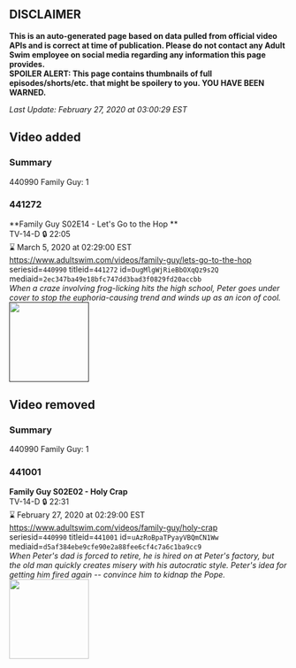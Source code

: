 ## DISCLAIMER
**This is an auto-generated page based on data pulled from official video APIs and is correct at time of publication. Please do not contact any Adult Swim employee on social media regarding any information this page provides.**  
**SPOILER ALERT: This page contains thumbnails of full episodes/shorts/etc. that might be spoilery to you. YOU HAVE BEEN WARNED.**  

_Last Update: February 27, 2020 at 03:00:29 EST_
## Video added
### Summary
440990 Family Guy: 1  
### 441272
**Family Guy S02E14 - Let's Go to the Hop **  
TV-14-D 🔒 22:05  
⌛ March 5, 2020 at 02:29:00 EST  
https://www.adultswim.com/videos/family-guy/lets-go-to-the-hop  
seriesid=`440990` titleid=`441272` id=`DugMlgWjRieBbOXqQz9s2Q` mediaid=`2ec347ba49e18bfc747dd3bad3f0829fd20accbb`  
_When a craze involving frog-licking hits the high school, Peter goes under cover to stop the euphoria-causing trend and winds up as an icon of cool._  
<a href=""><img src="" height="144px" /></a>
## Video removed
### Summary
440990 Family Guy: 1  
### 441001
**Family Guy S02E02 - Holy Crap**  
TV-14-D 🔒 22:31  
⌛ February 27, 2020 at 02:29:00 EST  
https://www.adultswim.com/videos/family-guy/holy-crap  
seriesid=`440990` titleid=`441001` id=`uAzRoBpaTPyayVBQmCN1Ww` mediaid=`d5af384ebe9cfe90e2a88fee6cf4c7a6c1ba9cc9`  
_When Peter's dad is forced to retire, he is hired on at Peter's factory, but the old man quickly creates misery with his autocratic style.  Peter's idea for getting him fired again -- convince him to kidnap the Pope._  
<a href="https://i.cdn.turner.com/asfix/repository//8a25c3920eaf5fa6010eaffb99c438bf/thumbnail_10304.jpg"><img src="https://i.cdn.turner.com/asfix/repository//8a25c3920eaf5fa6010eaffb99c438bf/thumbnail_10304.jpg" height="144px" /></a>
